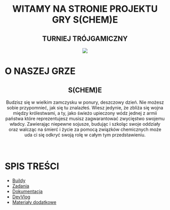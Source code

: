<div style="text-align: center">

<h1>WITAMY NA STRONIE PROJEKTU GRY S(CHEM)E</h1>

<h2>TURNIEJ TRÓJGAMICZNY</h2>
<a href="https://t3g.pl">
        <img src="https://www.t3g.pl/wp-content/uploads/cropped-TTduzy-1.png">
</a>
</div>

# O NASZEJ GRZE
<div style="text-align:center">
<h2>S(CHEM)E</h2>
Budzisz się w wielkim zamczysku w ponury, deszczowy dzień. Nie możesz sobie przypomnieć, jak się tu znalazłeś.
Wiesz jedynie, że zbliża się wojna między królestwami, a ty, jako świeżo upieczony wódz jednej z armii państwa
które reprezentujesz musisz zagwarantować zwycięstwo swojemu władcy. Zawierając niepewne sojusze, budując i szkoląc
swoje oddziały oraz walcząc na śmierć i życie za pomocą związków chemicznych może uda ci się odkryć swoją rolę w całym
tym przedstawieniu.

</div>
<br><br>

# SPIS TREŚCI

- [Buildy](./build.md)
- [Zadania](./tasks.md)
- [Dokumentacja](./docs/game_vision.md)
- [DevVlog](./devvlog.md)
- [Materiały dodatkowe](./extras.md)
